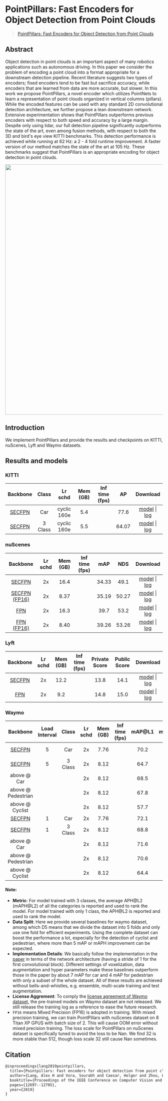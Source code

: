 # PointPillars: Fast Encoders for Object Detection from Point Clouds

> [PointPillars: Fast Encoders for Object Detection from Point Clouds](https://arxiv.org/abs/1812.05784)

<!-- [ALGORITHM] -->

## Abstract

Object detection in point clouds is an important aspect of many robotics applications such as autonomous driving. In this paper we consider the problem of encoding a point cloud into a format appropriate for a downstream detection pipeline. Recent literature suggests two types of encoders; fixed encoders tend to be fast but sacrifice accuracy, while encoders that are learned from data are more accurate, but slower. In this work we propose PointPillars, a novel encoder which utilizes PointNets to learn a representation of point clouds organized in vertical columns (pillars). While the encoded features can be used with any standard 2D convolutional detection architecture, we further propose a lean downstream network. Extensive experimentation shows that PointPillars outperforms previous encoders with respect to both speed and accuracy by a large margin. Despite only using lidar, our full detection pipeline significantly outperforms the state of the art, even among fusion methods, with respect to both the 3D and bird's eye view KITTI benchmarks. This detection performance is achieved while running at 62 Hz: a 2 - 4 fold runtime improvement. A faster version of our method matches the state of the art at 105 Hz. These benchmarks suggest that PointPillars is an appropriate encoding for object detection in point clouds.

<div align=center>
<img src="https://user-images.githubusercontent.com/79644370/143885905-aab6ffcf-7727-495e-90ca-edb8dd5e324b.png" width="800"/>
</div>

## Introduction

We implement PointPillars and provide the results and checkpoints on KITTI, nuScenes, Lyft and Waymo datasets.

## Results and models

### KITTI

|                            Backbone                             |  Class  |   Lr schd   | Mem (GB) | Inf time (fps) |  AP   |                                                                                                                                                                                                         Download                                                                                                                                                                                                         |
| :-------------------------------------------------------------: | :-----: | :---------: | :------: | :------------: | :---: | :----------------------------------------------------------------------------------------------------------------------------------------------------------------------------------------------------------------------------------------------------------------------------------------------------------------------------------------------------------------------------------------------------------------------: |
|  [SECFPN](./pointpillars_hv_secfpn_8xb6-160e_kitti-3d-car.py)   |   Car   | cyclic 160e |   5.4    |                | 77.6  |       [model](https://download.openmmlab.com/mmdetection3d/v1.0.0_models/pointpillars/hv_pointpillars_secfpn_6x8_160e_kitti-3d-car/hv_pointpillars_secfpn_6x8_160e_kitti-3d-car_20220331_134606-d42d15ed.pth) \| [log](https://download.openmmlab.com/mmdetection3d/v1.0.0_models/pointpillars/hv_pointpillars_secfpn_6x8_160e_kitti-3d-car/hv_pointpillars_secfpn_6x8_160e_kitti-3d-car_20220331_134606.log.json)       |
| [SECFPN](./pointpillars_hv_secfpn_8xb6-160e_kitti-3d-3class.py) | 3 Class | cyclic 160e |   5.5    |                | 64.07 | [model](https://download.openmmlab.com/mmdetection3d/v1.0.0_models/pointpillars/hv_pointpillars_secfpn_6x8_160e_kitti-3d-3class/hv_pointpillars_secfpn_6x8_160e_kitti-3d-3class_20220301_150306-37dc2420.pth) \| [log](https://download.openmmlab.com/mmdetection3d/v1.0.0_models/pointpillars/hv_pointpillars_secfpn_6x8_160e_kitti-3d-3class/hv_pointpillars_secfpn_6x8_160e_kitti-3d-3class_20220301_150306.log.json) |

### nuScenes

|                                Backbone                                 | Lr schd | Mem (GB) | Inf time (fps) |  mAP  |  NDS  |                                                                                                                                                                                                     Download                                                                                                                                                                                                     |
| :---------------------------------------------------------------------: | :-----: | :------: | :------------: | :---: | :---: | :--------------------------------------------------------------------------------------------------------------------------------------------------------------------------------------------------------------------------------------------------------------------------------------------------------------------------------------------------------------------------------------------------------------: |
|      [SECFPN](./pointpillars_hv_secfpn_sbn-all_8xb4-2x_nus-3d.py)       |   2x    |   16.4   |                | 34.33 | 49.1  |   [model](https://download.openmmlab.com/mmdetection3d/v1.0.0_models/pointpillars/hv_pointpillars_secfpn_sbn-all_4x8_2x_nus-3d/hv_pointpillars_secfpn_sbn-all_4x8_2x_nus-3d_20210826_225857-f19d00a3.pth) \| [log](https://download.openmmlab.com/mmdetection3d/v1.0.0_models/pointpillars/hv_pointpillars_secfpn_sbn-all_4x8_2x_nus-3d/hv_pointpillars_secfpn_sbn-all_4x8_2x_nus-3d_20210826_225857.log.json)   |
| [SECFPN (FP16)](./pointpillars_hv_secfpn_sbn-all_8xb2-amp-2x_nus-3d.py) |   2x    |   8.37   |                | 35.19 | 50.27 | [model](https://download.openmmlab.com/mmdetection3d/v0.1.0_models/fp16/hv_pointpillars_secfpn_sbn-all_fp16_2x8_2x_nus-3d/hv_pointpillars_secfpn_sbn-all_fp16_2x8_2x_nus-3d_20201020_222626-c3f0483e.pth) \| [log](https://download.openmmlab.com/mmdetection3d/v0.1.0_models/fp16/hv_pointpillars_secfpn_sbn-all_fp16_2x8_2x_nus-3d/hv_pointpillars_secfpn_sbn-all_fp16_2x8_2x_nus-3d_20201020_222626.log.json) |
|         [FPN](./pointpillars_hv_fpn_sbn-all_8xb4-2x_nus-3d.py)          |   2x    |   16.3   |                | 39.7  | 53.2  |         [model](https://download.openmmlab.com/mmdetection3d/v1.0.0_models/pointpillars/hv_pointpillars_fpn_sbn-all_4x8_2x_nus-3d/hv_pointpillars_fpn_sbn-all_4x8_2x_nus-3d_20210826_104936-fca299c1.pth) \| [log](https://download.openmmlab.com/mmdetection3d/v1.0.0_models/pointpillars/hv_pointpillars_fpn_sbn-all_4x8_2x_nus-3d/hv_pointpillars_fpn_sbn-all_4x8_2x_nus-3d_20210826_104936.log.json)         |
|    [FPN (FP16)](./pointpillars_hv_fpn_sbn-all_8xb2-amp-2x_nus-3d.py)    |   2x    |   8.40   |                | 39.26 | 53.26 |       [model](https://download.openmmlab.com/mmdetection3d/v0.1.0_models/fp16/hv_pointpillars_fpn_sbn-all_fp16_2x8_2x_nus-3d/hv_pointpillars_fpn_sbn-all_fp16_2x8_2x_nus-3d_20201021_120719-269f9dd6.pth) \| [log](https://download.openmmlab.com/mmdetection3d/v0.1.0_models/fp16/hv_pointpillars_fpn_sbn-all_fp16_2x8_2x_nus-3d/hv_pointpillars_fpn_sbn-all_fp16_2x8_2x_nus-3d_20201021_120719.log.json)       |

### Lyft

|                           Backbone                            | Lr schd | Mem (GB) | Inf time (fps) | Private Score | Public Score |                                                                                                                                                                                                     Download                                                                                                                                                                                                     |
| :-----------------------------------------------------------: | :-----: | :------: | :------------: | :-----------: | :----------: | :--------------------------------------------------------------------------------------------------------------------------------------------------------------------------------------------------------------------------------------------------------------------------------------------------------------------------------------------------------------------------------------------------------------: |
| [SECFPN](./pointpillars_hv_secfpn_sbn-all_8xb2-2x_lyft-3d.py) |   2x    |   12.2   |                |     13.8      |     14.1     | [model](https://download.openmmlab.com/mmdetection3d/v1.0.0_models/pointpillars/hv_pointpillars_secfpn_sbn-all_2x8_2x_lyft-3d/hv_pointpillars_secfpn_sbn-all_2x8_2x_lyft-3d_20210829_100455-82b81c39.pth) \| [log](https://download.openmmlab.com/mmdetection3d/v1.0.0_models/pointpillars/hv_pointpillars_secfpn_sbn-all_2x8_2x_lyft-3d/hv_pointpillars_secfpn_sbn-all_2x8_2x_lyft-3d_20210829_100455.log.json) |
|    [FPN](./pointpillars_hv_fpn_sbn-all_8xb2-2x_lyft-3d.py)    |   2x    |   9.2    |                |     14.8      |     15.0     |       [model](https://download.openmmlab.com/mmdetection3d/v1.0.0_models/pointpillars/hv_pointpillars_fpn_sbn-all_2x8_2x_lyft-3d/hv_pointpillars_fpn_sbn-all_2x8_2x_lyft-3d_20210822_095429-0b3d6196.pth) \| [log](https://download.openmmlab.com/mmdetection3d/v1.0.0_models/pointpillars/hv_pointpillars_fpn_sbn-all_2x8_2x_lyft-3d/hv_pointpillars_fpn_sbn-all_2x8_2x_lyft-3d_20210822_095429.log.json)       |

### Waymo

|                                 Backbone                                 | Load Interval |  Class  | Lr schd | Mem (GB) | Inf time (fps) | mAP@L1 | mAPH@L1 | mAP@L2 | **mAPH@L2** |                                                                                                                                                                                                                   Download                                                                                                                                                                                                                   |
| :----------------------------------------------------------------------: | :-----------: | :-----: | :-----: | :------: | :------------: | :----: | :-----: | :----: | :---------: | :------------------------------------------------------------------------------------------------------------------------------------------------------------------------------------------------------------------------------------------------------------------------------------------------------------------------------------------------------------------------------------------------------------------------------------------: |
|  [SECFPN](./pointpillars_hv_secfpn_sbn-all_16xb2-2x_waymoD5-3d-car.py)   |       5       |   Car   |   2x    |   7.76   |                |  70.2  |  69.6   |  62.6  |    62.1     |       [model](https://download.openmmlab.com/mmdetection3d/v0.1.0_models/pointpillars/hv_pointpillars_secfpn_sbn_2x16_2x_waymoD5-3d-car/hv_pointpillars_secfpn_sbn_2x16_2x_waymoD5-3d-car_20200901_204315-302fc3e7.pth) \| [log](https://download.openmmlab.com/mmdetection3d/v0.1.0_models/pointpillars/hv_pointpillars_secfpn_sbn_2x16_2x_waymoD5-3d-car/hv_pointpillars_secfpn_sbn_2x16_2x_waymoD5-3d-car_20200901_204315.log.json)       |
| [SECFPN](./pointpillars_hv_secfpn_sbn-all_16xb2-2x_waymoD5-3d-3class.py) |       5       | 3 Class |   2x    |   8.12   |                |  64.7  |  57.6   |  58.4  |    52.1     | [model](https://download.openmmlab.com/mmdetection3d/v0.1.0_models/pointpillars/hv_pointpillars_secfpn_sbn_2x16_2x_waymoD5-3d-3class/hv_pointpillars_secfpn_sbn_2x16_2x_waymoD5-3d-3class_20200831_204144-d1a706b1.pth) \| [log](https://download.openmmlab.com/mmdetection3d/v0.1.0_models/pointpillars/hv_pointpillars_secfpn_sbn_2x16_2x_waymoD5-3d-3class/hv_pointpillars_secfpn_sbn_2x16_2x_waymoD5-3d-3class_20200831_204144.log.json) |
|                               above @ Car                                |               |         |   2x    |   8.12   |                |  68.5  |  67.9   |  60.1  |    59.6     |                                                                                                                                                                                                                                                                                                                                                                                                                                              |
|                            above @ Pedestrian                            |               |         |   2x    |   8.12   |                |  67.8  |  50.6   |  59.6  |    44.3     |                                                                                                                                                                                                                                                                                                                                                                                                                                              |
|                             above @ Cyclist                              |               |         |   2x    |   8.12   |                |  57.7  |  54.4   |  55.5  |    52.4     |                                                                                                                                                                                                                                                                                                                                                                                                                                              |
|   [SECFPN](./pointpillars_hv_secfpn_sbn-all_16xb2-2x_waymo-3d-car.py)    |       1       |   Car   |   2x    |   7.76   |                |  72.1  |  71.5   |  63.6  |    63.1     |                                                                                                                           [log](https://download.openmmlab.com/mmdetection3d/v0.1.0_models/pointpillars/hv_pointpillars_secfpn_sbn_2x16_2x_waymo-3d-car/hv_pointpillars_secfpn_sbn_2x16_2x_waymo-3d-car.log.json)                                                                                                                            |
|  [SECFPN](./pointpillars_hv_secfpn_sbn-all_16xb2-2x_waymo-3d-3class.py)  |       1       | 3 Class |   2x    |   8.12   |                |  68.8  |  63.3   |  62.6  |    57.6     |                                                                                                                        [log](https://download.openmmlab.com/mmdetection3d/v0.1.0_models/pointpillars/hv_pointpillars_secfpn_sbn_2x16_2x_waymo-3d-3class/hv_pointpillars_secfpn_sbn_2x16_2x_waymo-3d-3class.log.json)                                                                                                                         |
|                               above @ Car                                |               |         |   2x    |   8.12   |                |  71.6  |  71.0   |  63.1  |    62.5     |                                                                                                                                                                                                                                                                                                                                                                                                                                              |
|                            above @ Pedestrian                            |               |         |   2x    |   8.12   |                |  70.6  |  56.7   |  62.9  |    50.2     |                                                                                                                                                                                                                                                                                                                                                                                                                                              |
|                             above @ Cyclist                              |               |         |   2x    |   8.12   |                |  64.4  |  62.3   |  61.9  |    59.9     |                                                                                                                                                                                                                                                                                                                                                                                                                                              |

#### Note:

- **Metric**: For model trained with 3 classes, the average APH@L2 (mAPH@L2) of all the categories is reported and used to rank the model. For model trained with only 1 class, the APH@L2 is reported and used to rank the model.
- **Data Split**: Here we provide several baselines for waymo dataset, among which D5 means that we divide the dataset into 5 folds and only use one fold for efficient experiments. Using the complete dataset can boost the performance a lot, especially for the detection of cyclist and pedestrian, where more than 5 mAP or mAPH improvement can be expected.
- **Implementation Details**: We basically follow the implementation in the [paper](https://arxiv.org/pdf/1912.04838.pdf) in terms of the network architecture (having a
  stride of 1 for the first convolutional block). Different settings of voxelization, data augmentation and hyper parameters make these baselines outperform those in the paper by about 7 mAP for car and 4 mAP for pedestrian with only a subset of the whole dataset. All of these results are achieved without bells-and-whistles, e.g. ensemble, multi-scale training and test augmentation.
- **License Aggrement**: To comply the [license agreement of Waymo dataset](https://waymo.com/open/terms/), the pre-trained models on Waymo dataset are not released. We still release the training log as a reference to ease the future research.
- `FP16` means Mixed Precision (FP16) is adopted in training. With mixed precision training, we can train PointPillars with nuScenes dataset on 8 Titan XP GPUS with batch size of 2. This will cause OOM error without mixed precision training. The loss scale for PointPillars on nuScenes dataset is specifically tuned to avoid the loss to be Nan. We find 32 is more stable than 512, though loss scale 32 still cause Nan sometimes.

## Citation

```latex
@inproceedings{lang2019pointpillars,
  title={Pointpillars: Fast encoders for object detection from point clouds},
  author={Lang, Alex H and Vora, Sourabh and Caesar, Holger and Zhou, Lubing and Yang, Jiong and Beijbom, Oscar},
  booktitle={Proceedings of the IEEE Conference on Computer Vision and Pattern Recognition},
  pages={12697--12705},
  year={2019}
}
```
